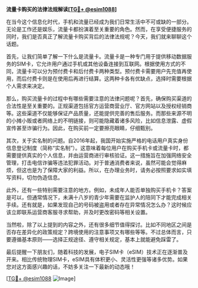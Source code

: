**流量卡购买的法律法规解读[[TG💪+ @esim1088](https://t.me/s/esim1088)]**

在当今这个信息化时代，手机和流量已经成为我们日常生活中不可或缺的一部分。无论是工作还是娱乐，流量卡都扮演着至关重要的角色。然而，在享受便捷服务的同时，我们是否真正了解流量卡购买背后的法律法规呢？今天，我们就来聊聊这个话题。

首先，让我们简单了解一下什么是流量卡。流量卡是一种专门用于提供移动数据服务的SIM卡，它允许用户通过手机或其他设备连接到互联网。根据使用方式的不同，流量卡可以分为预付费卡和后付费卡两种类型。预付费卡需要用户先充值再使用，而后付费卡则是在使用后再进行结算。这两种卡各有优缺点，选择时需要根据个人需求来决定。

那么，购买流量卡的过程中有哪些需要注意的法律问题呢？首先，确保购买渠道的合法性是至关重要的。正规渠道包括官方运营商营业厅、官方网站以及授权经销商等。这些渠道不仅能够保证产品质量，还能提供完善的售后服务。而那些来源不明的小摊小贩或者网络上的不明链接，则可能隐藏着诸多风险，比如信息泄露、虚假宣传甚至诈骗行为。因此，在购买前一定要擦亮眼睛，仔细甄别。

其次，关于实名制的问题。自2016年起，我国开始实施严格的电话用户真实身份信息登记制度（简称“实名制”）。这意味着每位用户在购买手机卡或流量卡时，都需要提供真实的个人信息，并由运营商进行审核验证。这一措施旨在加强网络安全管理，打击电信诈骗等违法犯罪活动。对于普通消费者来说，虽然可能会觉得麻烦，但这也是为了保障大家的利益。所以，在办理业务时，请务必按照要求如实填写资料，切勿伪造信息。

此外，还有一些特别需要注意的地方。例如，未成年人能否单独购买手机卡？答案是可以，但通常情况下，未满十八岁的青少年需要在监护人的陪同下才能完成相关手续。还有就是，如果发现自己的号码被盗用或者存在异常情况怎么办？这时候应该立即联系运营商客服寻求帮助，并及时更改密码等相关设置。

当然啦，除了以上提到的内容之外，还有很多细节值得探讨。比如不同地区之间是否存在差异化的政策规定？跨境使用的注意事项又有哪些等等。不过总体而言，只要遵循基本原则——选择正规途径、遵守相关规定，基本上就能避免踩雷了。

最后提醒一下朋友们，随着科技的发展，电子SIM卡（eSIM）技术正在逐渐普及开来。相比传统物理SIM卡，eSIM具有体积更小、灵活性更强等诸多优势。如果您对这方面感兴趣的话，不妨多关注一下最新的动态哦！

[[TG💪+ @esim1088](https://t.me/s/esim1088) ![Image](https://i.postimg.cc/4NQfJmqS/Snipaste-2025-05-13-00-14-12.png)]